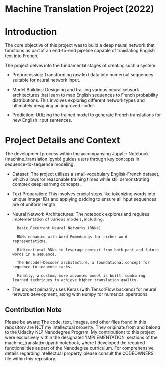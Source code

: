 # Machine Translation Project (2022)

# Introduction

The core objective of this project was to build a deep neural network that functions as part of an end-to-end pipeline capable of translating English text into French.

The project delves into the fundamental stages of creating such a system:

* Preprocessing: Transforming raw text data into numerical sequences suitable for neural network input.

* Model Building: Designing and training various neural network architectures that learn to map English sequences to French probability distributions. This involves exploring different network types and ultimately designing an improved model.

* Prediction: Utilizing the trained model to generate French translations for new English input sentences.

# Project Details and Context

The development process within the accompanying Jupyter Notebook (machine_translation.ipynb) guides users through key concepts in sequence-to-sequence modeling:

* Dataset: The project utilizes a small-vocabulary English-French dataset, which allows for reasonable training times while still demonstrating complex deep learning concepts.

* Text Preparation: This involves crucial steps like tokenizing words into unique integer IDs and applying padding to ensure all input sequences are of uniform length.

* Neural Network Architectures: The notebook explores and requires implementation of various models, including:

        Basic Recurrent Neural Networks (RNNs).

        RNNs enhanced with Word Embeddings for richer word representations.

        Bidirectional RNNs to leverage context from both past and future words in a sequence.

        The Encoder-Decoder architecture, a foundational concept for sequence-to-sequence tasks.

        Finally, a custom, more advanced model is built, combining learned techniques to achieve higher translation quality.

* The project primarily uses Keras (with TensorFlow backend) for neural network development, along with Numpy for numerical operations.

## Contribution Note

Please be aware: The code, text, images, and other files found in this repository are NOT my intellectual property. They originate from and belong to the Udacity NLP Nanodegree Program. My contributions to this project were exclusively within the designated 'IMPLEMENTATION' sections of the machine_translation.ipynb notebook, where I developed the required functionalities as part of the Nanodegree curriculum. For comprehensive details regarding intellectual property, please consult the CODEOWNERS file within this repository.
